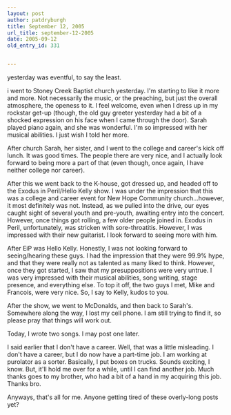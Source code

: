 ```yaml
---
layout: post
author: patdryburgh
title: September 12, 2005
url_title: september-12-2005
date: 2005-09-12
old_entry_id: 331


---
```


yesterday was eventful, to say the least. 

i went to Stoney Creek Baptist church yesterday. I'm starting to like it more and more. Not necessarily the music, or the preaching, but just the overall atmosphere, the openess to it. I feel welcome, even when I dress up in my rockstar get-up (though, the old guy greeter yesterday had a bit of a shocked expression on his face when I came through the door). Sarah played piano again, and she was wonderful. I'm so impressed with her musical abilities. I just wish I told her more. 

After church Sarah, her sister, and I went to the college and career's kick off lunch. It was good times. The people there are very nice, and I actually look forward to being more a part of that (even though, once again, I have neither college nor career). 

After this we went back to the K-house, got dressed up, and headed off to the Exodus in Peril/Hello Kelly show. I was under the impression that this was a college and career event for New Hope Community church...however, it most definitely was not. Instead, as we pulled into the drive, our eyes caught sight of several youth and pre-youth, awaiting entry into the concert. However, once things got rolling, a few older people joined in. Exodus in Peril, unfortunately, was stricken with sore-throatitis. However, I was impressed with their new guitarist. I look forward to seeing more with him. 

After EiP was Hello Kelly. Honestly, I was not looking forward to seeing/hearing these guys. I had the impression that they were 99.9% hype, and that they were really not as talented as many liked to think. However, once they got started, I saw that my presuppositions were very untrue. I was very impressed with their musical abilities, song writing, stage presence, and everything else. To top it off, the two guys I met, Mike and Francois, were very nice. So, I say to Kelly, kudos to you. 

After the show, we went to McDonalds, and then back to Sarah's. Somewhere along the way, I lost my cell phone. I am still trying to find it, so please pray that things will work out. 

Today, I wrote two songs. I may post one later. 

I said earlier that I don't have a career. Well, that was a little misleading. I don't have a career, but I do now have a part-time job. I am working at purolator as a sorter. Basically, I put boxes on trucks. Sounds exciting, I know. But, it'll hold me over for a while, until I can find another job. Much thanks goes to my brother, who had a bit of a hand in my acquiring this job. Thanks bro. 

Anyways, that's all for me. Anyone getting tired of these overly-long posts yet?